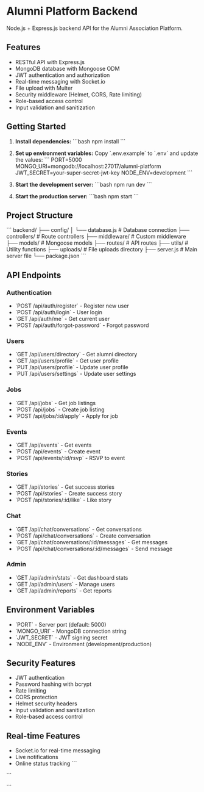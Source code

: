 # Alumni Platform Backend

Node.js + Express.js backend API for the Alumni Association Platform.

## Features

- RESTful API with Express.js
- MongoDB database with Mongoose ODM
- JWT authentication and authorization
- Real-time messaging with Socket.io
- File upload with Multer
- Security middleware (Helmet, CORS, Rate limiting)
- Role-based access control
- Input validation and sanitization

## Getting Started

1. **Install dependencies:**
   \`\`\`bash
   npm install
   \`\`\`

2. **Set up environment variables:**
   Copy \`.env.example\` to \`.env\` and update the values:
   \`\`\`
   PORT=5000
   MONGO_URI=mongodb://localhost:27017/alumni-platform
   JWT_SECRET=your-super-secret-jwt-key
   NODE_ENV=development
   \`\`\`

3. **Start the development server:**
   \`\`\`bash
   npm run dev
   \`\`\`

4. **Start the production server:**
   \`\`\`bash
   npm start
   \`\`\`

## Project Structure

\`\`\`
backend/
├── config/
│   └── database.js      # Database connection
├── controllers/         # Route controllers
├── middleware/         # Custom middleware
├── models/            # Mongoose models
├── routes/            # API routes
├── utils/             # Utility functions
├── uploads/           # File uploads directory
├── server.js          # Main server file
└── package.json
\`\`\`

## API Endpoints

### Authentication
- \`POST /api/auth/register\` - Register new user
- \`POST /api/auth/login\` - User login
- \`GET /api/auth/me\` - Get current user
- \`POST /api/auth/forgot-password\` - Forgot password

### Users
- \`GET /api/users/directory\` - Get alumni directory
- \`GET /api/users/profile\` - Get user profile
- \`PUT /api/users/profile\` - Update user profile
- \`PUT /api/users/settings\` - Update user settings

### Jobs
- \`GET /api/jobs\` - Get job listings
- \`POST /api/jobs\` - Create job listing
- \`POST /api/jobs/:id/apply\` - Apply for job

### Events
- \`GET /api/events\` - Get events
- \`POST /api/events\` - Create event
- \`POST /api/events/:id/rsvp\` - RSVP to event

### Stories
- \`GET /api/stories\` - Get success stories
- \`POST /api/stories\` - Create success story
- \`POST /api/stories/:id/like\` - Like story

### Chat
- \`GET /api/chat/conversations\` - Get conversations
- \`POST /api/chat/conversations\` - Create conversation
- \`GET /api/chat/conversations/:id/messages\` - Get messages
- \`POST /api/chat/conversations/:id/messages\` - Send message

### Admin
- \`GET /api/admin/stats\` - Get dashboard stats
- \`GET /api/admin/users\` - Manage users
- \`GET /api/admin/reports\` - Get reports

## Environment Variables

- \`PORT\` - Server port (default: 5000)
- \`MONGO_URI\` - MongoDB connection string
- \`JWT_SECRET\` - JWT signing secret
- \`NODE_ENV\` - Environment (development/production)

## Security Features

- JWT authentication
- Password hashing with bcrypt
- Rate limiting
- CORS protection
- Helmet security headers
- Input validation and sanitization
- Role-based access control

## Real-time Features

- Socket.io for real-time messaging
- Live notifications
- Online status tracking
\`\`\`

\`\`\`

\`\`\`
